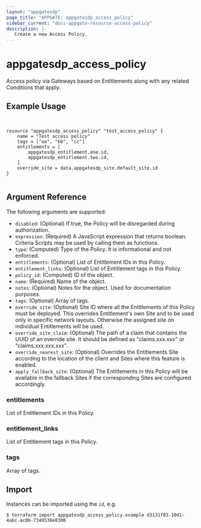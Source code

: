 ```yaml
---
layout: "appgatesdp"
page_title: "APPGATE: appgatesdp_access_policy"
sidebar_current: "docs-appgate-resource-access-policy"
description: |-
   Create a new Access Policy.
---
```


# appgatesdp_access_policy

Access policy via Gateways based on Entitlements along with any related Conditions that apply.



## Example Usage

```hcl


resource "appgatesdp_access_policy" "test_access_policy" {
	name = "Test access policy"
	tags = ["aa", "bb", "cc"]
	entitlements = [
		appgatesdp_entitlement.one.id,
		appgatesdp_entitlement.two.id,
	]
	override_site = data.appgatesdp_site.default_site.id
}


```


## Argument Reference

The following arguments are supported:


* `disabled`: (Optional) If true, the Policy will be disregarded during authorization.
* `expression`: (Required) A JavaScript expression that returns boolean. Criteria Scripts may be used by calling them as functions.
* `type`: (Computed) Type of the Policy. It is informational and not enforced.
* `entitlements`: (Optional) List of Entitlement IDs in this Policy.
* `entitlement_links`: (Optional) List of Entitlement tags in this Policy.
* `policy_id`: (Computed) ID of the object.
* `name`: (Required) Name of the object.
* `notes`: (Optional) Notes for the object. Used for documentation purposes.
* `tags`: (Optional) Array of tags.
* `override_site`: (Optional) Site ID where all the Entitlements of this Policy must be deployed. This overrides Entitlement's own Site and to be used only in specific network layouts. Otherwise the assigned site on individual Entitlements will be used.
* `override_site_claim`: (Optional) The path of a claim that contains the UUID of an override site. It should be defined as "claims.xxx.xxx" or "claims.xxx.xxx.xxx".
* `override_nearest_site`: (Optional) Overrides the Entitlements Site according to the location of the client and Sites where this feature is enabled.
* `apply_fallback_site`: (Optional) The Entitlements in this Policy will be available in the fallback Sites if the corresponding Sites are configured accordingly.

### entitlements
List of Entitlement IDs in this Policy.

### entitlement_links
List of Entitlement tags in this Policy.



### tags
Array of tags.




## Import

Instances can be imported using the `id`, e.g.

```
$ terraform import appgatesdp_access_policy.example d3131f83-10d1-4abc-ac0b-7349538e8300
```
